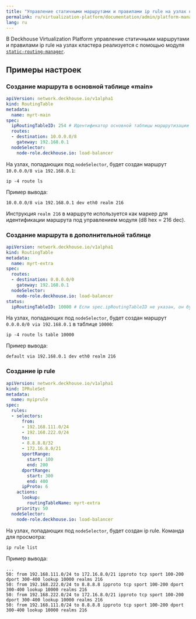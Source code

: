 ```yaml
---
title: "Управление статичными маршрутами и правилами ip rule на узлах кластера"
permalink: ru/virtualization-platform/documentation/admin/platform-management/network/other/static-routes.html
lang: ru
---
```


В Deckhouse Virtualization Platform управление статичными маршрутами и правилами ip rule на узлах кластера реализуется с помощью модуля [`static-routing-manager`](/products/kubernetes-platform/modules/static-routing-manager/stable/).

<!-- Перенесено из https://deckhouse.ru/products/kubernetes-platform/documentation/latest/modules/static-routing-manager/examples.html -->

## Примеры настроек

### Создание маршрута в основной таблице «main»

```yaml
apiVersion: network.deckhouse.io/v1alpha1
kind: RoutingTable
metadata:
  name: myrt-main
spec:
  ipRoutingTableID: 254 # Идентификатор основной таблицы маршрутизации — 254.
  routes:
  - destination: 10.0.0.0/8
    gateway: 192.168.0.1
  nodeSelector:
    node-role.deckhouse.io: load-balancer
```

На узлах, попадающих под `nodeSelector`, будет создан маршрут `10.0.0.0/8 via 192.168.0.1`:

```shell
ip -4 route ls
```

Пример вывода:

```console
10.0.0.0/8 via 192.168.0.1 dev eth0 realm 216
```

Инструкция `realm 216` в маршруте используется как маркер для идентификации маршрута под управлением модуля (d8 hex = 216 dec).

### Создание маршрута в дополнительной таблице

```yaml
apiVersion: network.deckhouse.io/v1alpha1
kind: RoutingTable
metadata:
  name: myrt-extra
spec:
  routes:
  - destination: 0.0.0.0/0
    gateway: 192.168.0.1
  nodeSelector:
    node-role.deckhouse.io: load-balancer
status:
  ipRoutingTableID: 10000 # Если spec.ipRoutingTableID не указан, он будет сгенерирован автоматически и размещён в status.
```

На узлах, попадающих под `nodeSelector`, будет создан маршрут `0.0.0.0/0 via 192.168.0.1` в таблице `10000`:

```shell
ip -4 route ls table 10000
```

Пример вывода:

```console
default via 192.168.0.1 dev eth0 realm 216
```

### Создание ip rule

```yaml
apiVersion: network.deckhouse.io/v1alpha1
kind: IPRuleSet
metadata:
  name: myiprule
spec:
  rules:
  - selectors:
      from:
      - 192.168.111.0/24
      - 192.168.222.0/24
      to:
      - 8.8.8.8/32
      - 172.16.8.0/21
      sportRange:
        start: 100
        end: 200
      dportRange:
        start: 300
        end: 400
      ipProto: 6
    actions:
      lookup:
        routingTableName: myrt-extra
    priority: 50
  nodeSelector:
    node-role.deckhouse.io: load-balancer
```

На узлах, попадающих под `nodeSelector`, будет создан ip rule. Команда для просмотра:

```shell
ip rule list
```

Пример вывода:

```console
...
50: from 192.168.111.0/24 to 172.16.8.0/21 ipproto tcp sport 100-200 dport 300-400 lookup 10000 realms 216
50: from 192.168.222.0/24 to 8.8.8.8 ipproto tcp sport 100-200 dport 300-400 lookup 10000 realms 216
50: from 192.168.222.0/24 to 172.16.8.0/21 ipproto tcp sport 100-200 dport 300-400 lookup 10000 realms 216
50: from 192.168.111.0/24 to 8.8.8.8 ipproto tcp sport 100-200 dport 300-400 lookup 10000 realms 216
```
